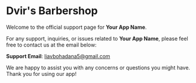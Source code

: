# Dvir's Barbershop

Welcome to the official support page for **Your App Name**.

For any support, inquiries, or issues related to **Your App Name**, please feel free to contact us at the email below:

**Support Email**: [liavbohadana5@gmail.com](mailto:liavbohadana5@gmail.com)

We are happy to assist you with any concerns or questions you might have. Thank you for using our app!
